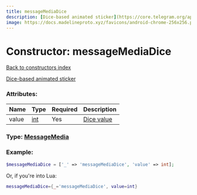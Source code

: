 ```yaml
---
title: messageMediaDice
description: [Dice-based animated sticker](https://core.telegram.org/api/dice)
image: https://docs.madelineproto.xyz/favicons/android-chrome-256x256.png
---
```

# Constructor: messageMediaDice  
[Back to constructors index](index.md)



[Dice-based animated sticker](https://core.telegram.org/api/dice)

### Attributes:

| Name     |    Type       | Required | Description |
|----------|---------------|----------|-------------|
|value|[int](../types/int.md) | Yes|[Dice value](https://core.telegram.org/api/dice)|



### Type: [MessageMedia](../types/MessageMedia.md)


### Example:

```php
$messageMediaDice = ['_' => 'messageMediaDice', 'value' => int];
```  


Or, if you're into Lua:

```lua
messageMediaDice={_='messageMediaDice', value=int}

```


